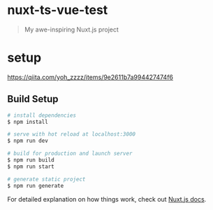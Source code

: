 # nuxt-ts-vue-test

> My awe-inspiring Nuxt.js project

# setup

https://qiita.com/yoh_zzzz/items/9e2611b7a994427474f6

## Build Setup

``` bash
# install dependencies
$ npm install

# serve with hot reload at localhost:3000
$ npm run dev

# build for production and launch server
$ npm run build
$ npm run start

# generate static project
$ npm run generate
```

For detailed explanation on how things work, check out [Nuxt.js docs](https://nuxtjs.org).
